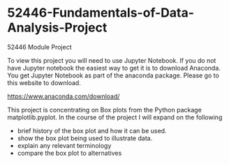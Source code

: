 # 52446-Fundamentals-of-Data-Analysis-Project
52446 Module Project

To view this project you will need to use Jupyter Notebook.
If you do not have Jupyter notebook the easiest way to get it is to download Anaconda.
You get Jupyter Notebook as part of the anaconda package.
Please go to this website to download.

https://www.anaconda.com/download/

This project is concentrating on Box plots from the Python package matplotlib.pyplot.
In the course of the project I will expand on the following
- brief history of the box plot and how it can be used.
- show the box plot being used to illustrate data.
- explain any relevant terminology 
- compare the box plot to alternatives
